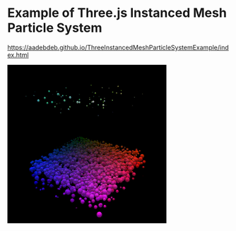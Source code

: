 # Example of Three.js Instanced Mesh Particle System

https://aadebdeb.github.io/ThreeInstancedMeshParticleSystemExample/index.html

![screenshot](https://raw.githubusercontent.com/aadebdeb/ThreeInstancedMeshParticleSystemExample/main/screenshot.gif)